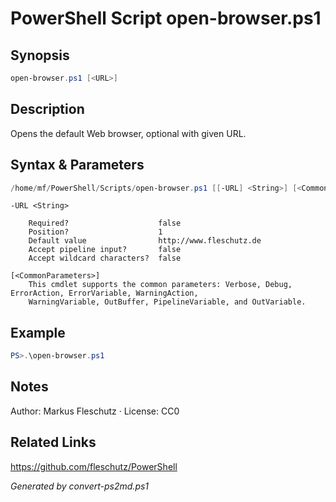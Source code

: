 # PowerShell Script open-browser.ps1

## Synopsis
```powershell
open-browser.ps1 [<URL>]
```

## Description
Opens the default Web browser, optional with given URL.

## Syntax & Parameters
```powershell
/home/mf/PowerShell/Scripts/open-browser.ps1 [[-URL] <String>] [<CommonParameters>]
```

```
-URL <String>
    
    Required?                    false
    Position?                    1
    Default value                http://www.fleschutz.de
    Accept pipeline input?       false
    Accept wildcard characters?  false
```

```
[<CommonParameters>]
    This cmdlet supports the common parameters: Verbose, Debug, ErrorAction, ErrorVariable, WarningAction, 
    WarningVariable, OutBuffer, PipelineVariable, and OutVariable.
```

## Example
```powershell
PS>.\open-browser.ps1
```


## Notes
Author: Markus Fleschutz · License: CC0

## Related Links
https://github.com/fleschutz/PowerShell

*Generated by convert-ps2md.ps1*
